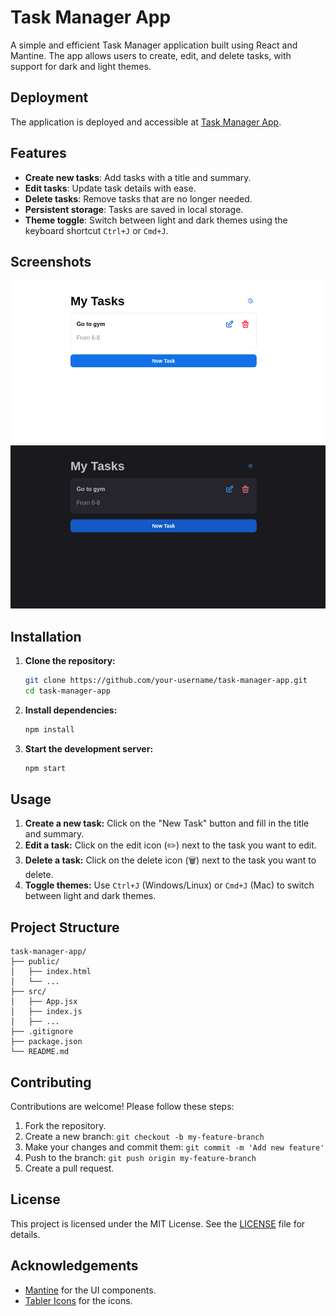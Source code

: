 
# Task Manager App

A simple and efficient Task Manager application built using React and Mantine. The app allows users to create, edit, and delete tasks, with support for dark and light themes.

## Deployment

The application is deployed and accessible at [Task Manager App](https://todo-app-jainam-b.vercel.app/).

## Features

- **Create new tasks**: Add tasks with a title and summary.
- **Edit tasks**: Update task details with ease.
- **Delete tasks**: Remove tasks that are no longer needed.
- **Persistent storage**: Tasks are saved in local storage.
- **Theme toggle**: Switch between light and dark themes using the keyboard shortcut `Ctrl+J` or `Cmd+J`.

## Screenshots

![Task Manager Light Theme](./screenshots/light-theme.png)
![Task Manager Dark Theme](./screenshots/dark-theme.png)

## Installation

1. **Clone the repository:**
   ```sh
   git clone https://github.com/your-username/task-manager-app.git
   cd task-manager-app
   ```

2. **Install dependencies:**
   ```sh
   npm install
   ```

3. **Start the development server:**
   ```sh
   npm start
   ```

## Usage

1. **Create a new task:** Click on the "New Task" button and fill in the title and summary.
2. **Edit a task:** Click on the edit icon (✏️) next to the task you want to edit.
3. **Delete a task:** Click on the delete icon (🗑️) next to the task you want to delete.
4. **Toggle themes:** Use `Ctrl+J` (Windows/Linux) or `Cmd+J` (Mac) to switch between light and dark themes.

## Project Structure

```
task-manager-app/
├── public/
│   ├── index.html
│   └── ...
├── src/
│   ├── App.jsx
│   ├── index.js
│   ├── ...
├── .gitignore
├── package.json
└── README.md
```

## Contributing

Contributions are welcome! Please follow these steps:

1. Fork the repository.
2. Create a new branch: `git checkout -b my-feature-branch`
3. Make your changes and commit them: `git commit -m 'Add new feature'`
4. Push to the branch: `git push origin my-feature-branch`
5. Create a pull request.

## License

This project is licensed under the MIT License. See the [LICENSE](LICENSE) file for details.

## Acknowledgements

- [Mantine](https://mantine.dev/) for the UI components.
- [Tabler Icons](https://tabler-icons.io/) for the icons.

 
